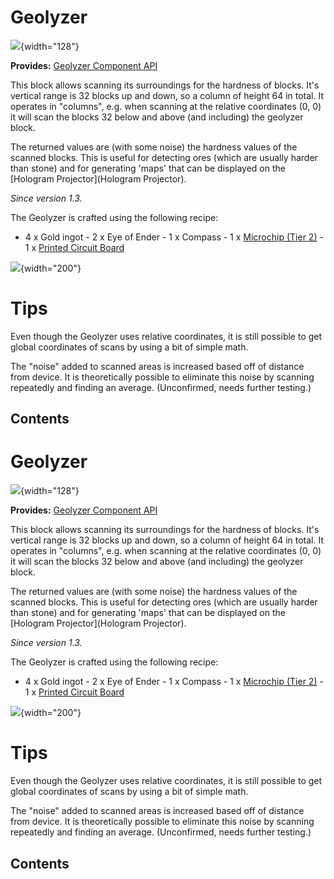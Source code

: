 # Geolyzer

![](/blocks/geolyzer.png){width="128"}

**Provides:** [Geolyzer Component API](/component/geolyzer)

This block allows scanning its surroundings for the hardness of blocks.
It's vertical range is 32 blocks up and down, so a column of height 64
in total. It operates in "columns", e.g. when scanning at the relative
coordinates (0, 0) it will scan the blocks 32 below and above (and
including) the geolyzer block.

The returned values are (with some noise) the hardness values of the
scanned blocks. This is useful for detecting ores (which are usually
harder than stone) and for generating 'maps' that can be displayed on
the [Hologram Projector](Hologram Projector).

*Since version 1.3.*

The Geolyzer is crafted using the following recipe:

- 4 x Gold ingot - 2 x Eye of Ender - 1 x Compass - 1 x [Microchip
(Tier 2)](/item/materials) - 1 x [Printed Circuit
Board](/item/materials)

![](/recipes/blocks/geolyzer.png){width="200"}

# Tips

Even though the Geolyzer uses relative coordinates, it is still possible
to get global coordinates of scans by using a bit of simple math.

The "noise" added to scanned areas is increased based off of distance
from device. It is theoretically possible to eliminate this noise by
scanning repeatedly and finding an average. (Unconfirmed, needs further
testing.)

## Contents

# Geolyzer

![](/blocks/geolyzer.png){width="128"}

**Provides:** [Geolyzer Component API](/component/geolyzer)

This block allows scanning its surroundings for the hardness of blocks.
It's vertical range is 32 blocks up and down, so a column of height 64
in total. It operates in "columns", e.g. when scanning at the relative
coordinates (0, 0) it will scan the blocks 32 below and above (and
including) the geolyzer block.

The returned values are (with some noise) the hardness values of the
scanned blocks. This is useful for detecting ores (which are usually
harder than stone) and for generating 'maps' that can be displayed on
the [Hologram Projector](Hologram Projector).

*Since version 1.3.*

The Geolyzer is crafted using the following recipe:

- 4 x Gold ingot - 2 x Eye of Ender - 1 x Compass - 1 x [Microchip
(Tier 2)](/item/materials) - 1 x [Printed Circuit
Board](/item/materials)

![](/recipes/blocks/geolyzer.png){width="200"}

# Tips

Even though the Geolyzer uses relative coordinates, it is still possible
to get global coordinates of scans by using a bit of simple math.

The "noise" added to scanned areas is increased based off of distance
from device. It is theoretically possible to eliminate this noise by
scanning repeatedly and finding an average. (Unconfirmed, needs further
testing.)

## Contents
